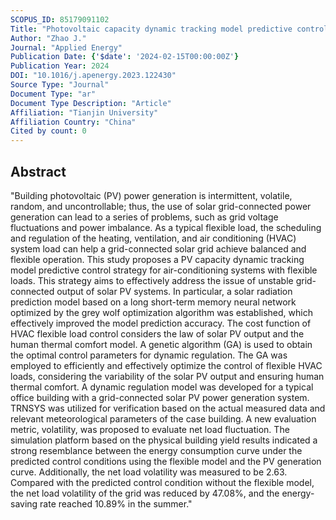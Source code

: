 ```yaml
---
SCOPUS_ID: 85179091102
Title: "Photovoltaic capacity dynamic tracking model predictive control strategy of air-conditioning systems with consideration of flexible loads"
Author: "Zhao J."
Journal: "Applied Energy"
Publication Date: {'$date': '2024-02-15T00:00:00Z'}
Publication Year: 2024
DOI: "10.1016/j.apenergy.2023.122430"
Source Type: "Journal"
Document Type: "ar"
Document Type Description: "Article"
Affiliation: "Tianjin University"
Affiliation Country: "China"
Cited by count: 0
---
```


## Abstract
"Building photovoltaic (PV) power generation is intermittent, volatile, random, and uncontrollable; thus, the use of solar grid-connected power generation can lead to a series of problems, such as grid voltage fluctuations and power imbalance. As a typical flexible load, the scheduling and regulation of the heating, ventilation, and air conditioning (HVAC) system load can help a grid-connected solar grid achieve balanced and flexible operation. This study proposes a PV capacity dynamic tracking model predictive control strategy for air-conditioning systems with flexible loads. This strategy aims to effectively address the issue of unstable grid-connected output of solar PV systems. In particular, a solar radiation prediction model based on a long short-term memory neural network optimized by the grey wolf optimization algorithm was established, which effectively improved the model prediction accuracy. The cost function of HVAC flexible load control considers the law of solar PV output and the human thermal comfort model. A genetic algorithm (GA) is used to obtain the optimal control parameters for dynamic regulation. The GA was employed to efficiently and effectively optimize the control of flexible HVAC loads, considering the variability of the solar PV output and ensuring human thermal comfort. A dynamic regulation model was developed for a typical office building with a grid-connected solar PV power generation system. TRNSYS was utilized for verification based on the actual measured data and relevant meteorological parameters of the case building. A new evaluation metric, volatility, was proposed to evaluate net load fluctuation. The simulation platform based on the physical building yield results indicated a strong resemblance between the energy consumption curve under the predicted control conditions using the flexible model and the PV generation curve. Additionally, the net load volatility was measured to be 2.63. Compared with the predicted control condition without the flexible model, the net load volatility of the grid was reduced by 47.08%, and the energy-saving rate reached 10.89% in the summer."
